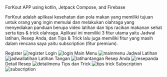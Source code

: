 ForKout APP using kotlin, Jetpack Compose, and Firebase 

ForKout adalah aplikasi kesehatan dan pola makan yang memiliki tujuan untuk orang yang ingin memulai dan melakukan 
olahraga yang menyediakan panduan berupa video latihan dan tips racikan makanan sehat serta tips & trick olahraga.
Aplikasi ini memiliki 3 fitur utama yaitu Jadwal latihan, Resep Anda, dan Tips & Trick lalu juga memiliki fitur yang 
masih dalam rencana saya yaitu subscription (fitur premium). 

Register
![register](https://github.com/zhubalabala23/forKoutAPP/assets/94615925/fc62a02e-4c11-4b19-9142-971c6adc5c7d)
Login
![login](https://github.com/zhubalabala23/forKoutAPP/assets/94615925/91aaeb66-7977-4010-b121-e92c799f9e2c)
Main Menu
![mainmenu](https://github.com/zhubalabala23/forKoutAPP/assets/94615925/8ad578e5-1f0f-400a-a804-14e23fdc79ba)
Jadwal Latihan
![jadwallatihan](https://github.com/zhubalabala23/forKoutAPP/assets/94615925/2a5e2f3d-a959-43bb-a284-33638fbe62e9)
Latihan Tangan
![latihantangan](https://github.com/zhubalabala23/forKoutAPP/assets/94615925/6ce543ce-6dad-46ea-a116-3fed4cbc7e0e)
Resep Anda
![resepanda](https://github.com/zhubalabala23/forKoutAPP/assets/94615925/36b8ae0b-ba7c-4507-a01d-ca61fc828659)
Detail Resep 
![detailmenu](https://github.com/zhubalabala23/forKoutAPP/assets/94615925/0ec97532-08fb-490a-b442-b9e83b87bfa2)
Tips dan Trick
![tips trick](https://github.com/zhubalabala23/forKoutAPP/assets/94615925/d0f6f2ee-b402-498d-991d-561ef558879d)
Subscription
![subscription](https://github.com/zhubalabala23/forKoutAPP/assets/94615925/25a2ef5c-ad62-40c3-bb37-0c3ee4e3861c)



